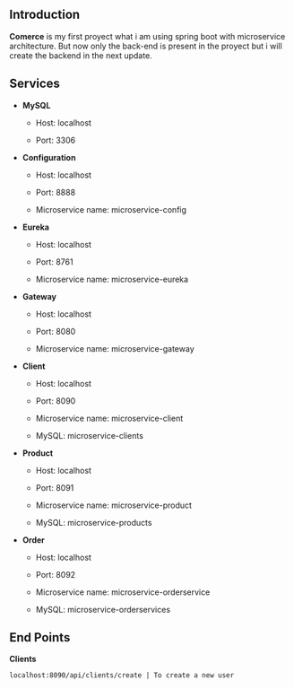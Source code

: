 ## Introduction
**Comerce** is my first proyect what i am using spring boot with microservice architecture.
But now only the back-end is present in the proyect but i will create the backend in the next update.

## Services
* **MySQL** <p>
   * Host: localhost <p>
   * Port: 3306

* **Configuration** <p>
  * Host: localhost <p>
  * Port: 8888  <p>
  * Microservice name: microservice-config

* **Eureka** <p>
  * Host: localhost  <p>
  * Port: 8761  <p>
  * Microservice name: microservice-eureka

* **Gateway** <p>
  * Host: localhost  <p>
  * Port: 8080  <p>
  * Microservice name: microservice-gateway

* **Client** <p>
  * Host: localhost  <p>
  * Port: 8090  <p>
  * Microservice name: microservice-client  <p>
  * MySQL: microservice-clients

* **Product** <p>
  * Host: localhost  <p>
  * Port: 8091  <p>
  * Microservice name: microservice-product  <p>
  * MySQL: microservice-products

* **Order** <p>
  * Host: localhost  <p>
  * Port: 8092  <p>
  * Microservice name: microservice-orderservice  <p>
  * MySQL: microservice-orderservices

## End Points
**Clients** <p>
```localhost:8090/api/clients/create | To create a new user```

